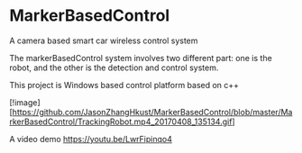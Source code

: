 # MarkerBasedControl
A camera based smart car wireless control system

The markerBasedControl system involves two different part: one is the robot, and the other is the detection and control system.

This project is Windows based control platform based on c++

[!image][https://github.com/JasonZhangHkust/MarkerBasedControl/blob/master/MarkerBasedControl/TrackingRobot.mp4_20170408_135134.gif]

A video demo https://youtu.be/LwrFipinqo4
